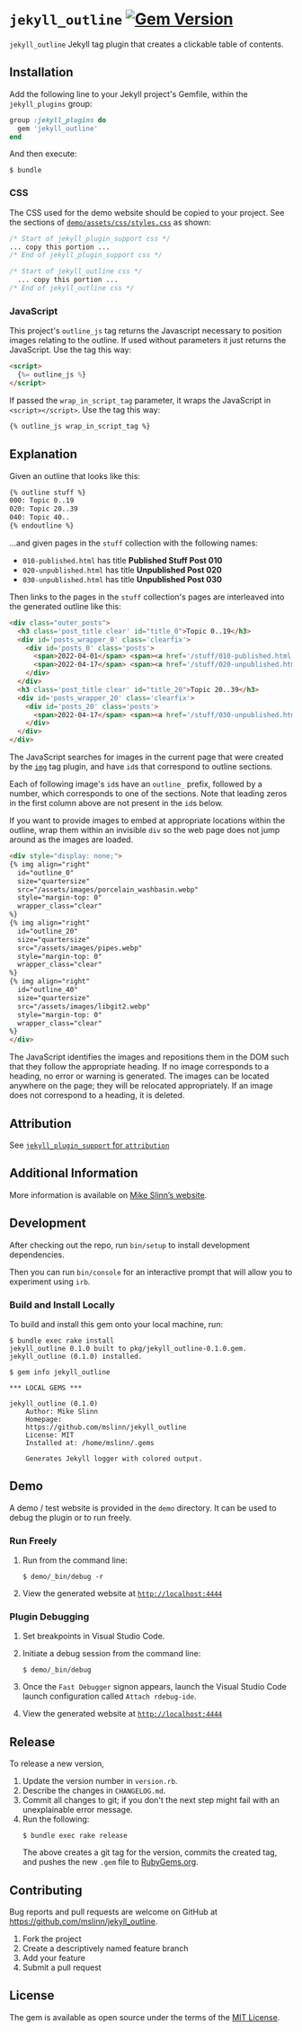 `jekyll_outline`
[![Gem Version](https://badge.fury.io/rb/jekyll_outline.svg)](https://badge.fury.io/rb/jekyll_outline)
===========

`jekyll_outline` Jekyll tag plugin that creates a clickable table of contents.


## Installation
Add the following line to your Jekyll project's Gemfile, within the `jekyll_plugins` group:

```ruby
group :jekyll_plugins do
  gem 'jekyll_outline'
end
```

And then execute:

    $ bundle


### CSS
The CSS used for the demo website should be copied to your project.
See the sections of [`demo/assets/css/styles.css`](/mslinn/jekyll_outline/blob/master/demo/assets/css/style.css#L252-L315) as shown:

```css
/* Start of jekyll_plugin_support css */
... copy this portion ...
/* End of jekyll_plugin_support css */

/* Start of jekyll_outline css */
  ... copy this portion ...
/* End of jekyll_outline css */
```

### JavaScript
This project's `outline_js` tag returns the Javascript necessary to position images relating to the outline.
If used without parameters it just returns the JavaScript.
Use the tag this way:

```html
<script>
  {%= outline_js %}
</script>
```

If passed the `wrap_in_script_tag` parameter, it wraps the JavaScript in `<script></script>`.
Use the tag this way:

```html
{% outline_js wrap_in_script_tag %}
```


## Explanation
Given an outline that looks like this:
```html
{% outline stuff %}
000: Topic 0..19
020: Topic 20..39
040: Topic 40..
{% endoutline %}
```

...and given pages in the `stuff` collection with the following names:

 - `010-published.html` has title **Published Stuff Post 010**
 - `020-unpublished.html` has title **Unpublished Post 020**
 - `030-unpublished.html` has title **Unpublished Post 030**

Then links to the pages in the `stuff` collection's pages are interleaved into the generated outline like this:
```html
<div class="outer_posts">
  <h3 class='post_title clear' id="title_0">Topic 0..19</h3>
  <div id='posts_wrapper_0' class='clearfix'>
    <div id='posts_0' class='posts'>
      <span>2022-04-01</span> <span><a href='/stuff/010-published.html'>Published Stuff Post 010</a></span>
      <span>2022-04-17</span> <span><a href='/stuff/020-unpublished.html'>Unpublished Post 020</a> <i class='jekyll_draft'>Draft</i></span>
    </div>
  </div>
  <h3 class='post_title clear' id="title_20">Topic 20..39</h3>
  <div id='posts_wrapper_20' class='clearfix'>
    <div id='posts_20' class='posts'>
      <span>2022-04-17</span> <span><a href='/stuff/030-unpublished.html'>Unpublished Post 030</a> <i class='jekyll_draft'>Draft</i></span>
    </div>
  </div>
</div>
```

The JavaScript searches for images in the current page that were created by the
[`img`](https://github.com/mslinn/jekyll_img) tag plugin,
and have `id`s that correspond to outline sections.

Each of following image's `id`s have an `outline_` prefix, followed by a number, which corresponds to one of the sections.
Note that leading zeros in the first column above are not present in the `id`s below.

If you want to provide images to embed at appropriate locations within the outline,
wrap them within an invisible `div` so the web page does not jump around as the images are loaded.
```html
<div style="display: none;">
{% img align="right"
  id="outline_0"
  size="quartersize"
  src="/assets/images/porcelain_washbasin.webp"
  style="margin-top: 0"
  wrapper_class="clear"
%}
{% img align="right"
  id="outline_20"
  size="quartersize"
  src="/assets/images/pipes.webp"
  style="margin-top: 0"
  wrapper_class="clear"
%}
{% img align="right"
  id="outline_40"
  size="quartersize"
  src="/assets/images/libgit2.webp"
  style="margin-top: 0"
  wrapper_class="clear"
%}
</div>
```
The JavaScript identifies the images and repositions them in the DOM such that they follow the appropriate heading.
If no image corresponds to a heading, no error or warning is generated.
The images can be located anywhere on the page; they will be relocated appropriately.
If an image does not correspond to a heading, it is deleted.




## Attribution
See [`jekyll_plugin_support` for `attribution`](https://github.com/mslinn/jekyll_plugin_support#subclass-attribution)


## Additional Information
More information is available on
[Mike Slinn&rsquo;s website](https://www.mslinn.com/jekyll/3000-jekyll-plugins.html#outline).


## Development
After checking out the repo, run `bin/setup` to install development dependencies.

Then you can run `bin/console` for an interactive prompt that will allow you to experiment using `irb`.

### Build and Install Locally
To build and install this gem onto your local machine, run:
```shell
$ bundle exec rake install
jekyll_outline 0.1.0 built to pkg/jekyll_outline-0.1.0.gem.
jekyll_outline (0.1.0) installed.

$ gem info jekyll_outline

*** LOCAL GEMS ***

jekyll_outline (0.1.0)
    Author: Mike Slinn
    Homepage:
    https://github.com/mslinn/jekyll_outline
    License: MIT
    Installed at: /home/mslinn/.gems

    Generates Jekyll logger with colored output.
```


## Demo
A demo / test website is provided in the `demo` directory.
It can be used to debug the plugin or to run freely.

### Run Freely
 1. Run from the command line:
    ```shell
    $ demo/_bin/debug -r
    ```

  2. View the generated website at [`http://localhost:4444`](http://localhost:4444)

### Plugin Debugging
 1. Set breakpoints in Visual Studio Code.

 2. Initiate a debug session from the command line:
    ```shell
    $ demo/_bin/debug
    ```

  3. Once the `Fast Debugger` signon appears, launch the Visual Studio Code launch
     configuration called `Attach rdebug-ide`.

  4. View the generated website at [`http://localhost:4444`](http://localhost:4444)


## Release
To release a new version,
  1. Update the version number in `version.rb`.
  2. Describe the changes in `CHANGELOG.md`.
  3. Commit all changes to git; if you don't the next step might fail with an unexplainable error message.
  4. Run the following:
     ```shell
     $ bundle exec rake release
     ```
     The above creates a git tag for the version, commits the created tag,
     and pushes the new `.gem` file to [RubyGems.org](https://rubygems.org).


## Contributing
Bug reports and pull requests are welcome on GitHub at https://github.com/mslinn/jekyll_outline.

1. Fork the project
2. Create a descriptively named feature branch
3. Add your feature
4. Submit a pull request


## License
The gem is available as open source under the terms of the [MIT License](https://opensource.org/licenses/MIT).
